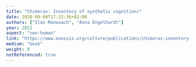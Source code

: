 ```yaml
---
title: "Chimeras: Inventory of synthetic cognition)"
date: 2020-09-09T17:32:36+02:00
authors: ["Ilan Manouach", "Anna Engelhardt"]
year: 2022
aspect: "non-human"
link: "https://www.onassis.org/culture/publications/chimeras-inventory-of-synthetic-cognition"
medium: "book"
weight: 8
notReferenced: true
---
```

